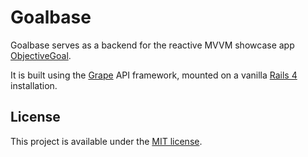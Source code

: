 Goalbase
========

Goalbase serves as a backend for the reactive MVVM showcase app [ObjectiveGoal](https://github.com/richeterre/ObjectiveGoal).

It is built using the [Grape](https://github.com/intridea/grape) API framework, mounted on a vanilla [Rails 4](http://rubyonrails.org/) installation.

License
-------
This project is available under the [MIT license](http://choosealicense.com/licenses/mit/).
